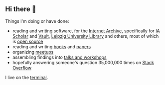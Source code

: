 ## Hi there 👋

Things I'm doing or have done:

* reading and writing software, for the [Internet Archive](https://archive.org), specifically for [IA Scholar](https://en.wikipedia.org/wiki/Internet_Archive_Scholar) and [Vault](https://support.archive-it.org/hc/en-us/articles/7581641831956-Vault), [Leipzig University Library](https://en.wikipedia.org/wiki/Leipzig_University_Library) and others, most of which is [open source](https://github.com/miku)
* reading and writing [books](https://openlibrary.org/authors/OL7497124A/Martin_Czygan) and [papers](https://scholar.google.de/citations?user=7gueY4EAAAAJ)
* organizing [meetups](https://golangleipzig.space)
* assembling findings into [talks and workshops](https://github.com/miku/workshops)
* hopefully answering someone's question 35,000,000 times on [Stack Overflow](https://stackoverflow.com/users/89391/miku?tab=profile)

I live on the [terminal](https://web.stanford.edu/class/cs81n/command.txt).
